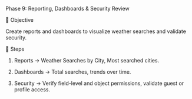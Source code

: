 Phase 9: Reporting, Dashboards & Security Review

🎯 Objective

Create reports and dashboards to visualize weather searches and validate security.

📝 Steps

1. Reports → Weather Searches by City, Most searched cities.


2. Dashboards → Total searches, trends over time.


3. Security → Verify field-level and object permissions, validate guest or profile access.
